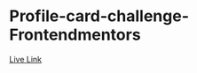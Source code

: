 # Profile-card-challenge-Frontendmentors
[Live Link](https://k-ash-ish.github.io/Profile-card-challenge-Frontendmentors/)
